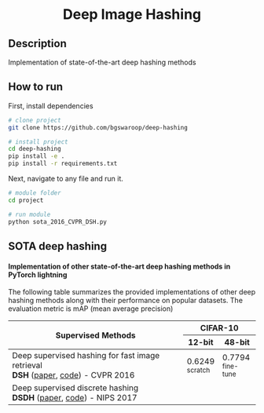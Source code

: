 <div align="center">    
 
# Deep Image Hashing     

[//]: # ([![Paper]&#40;http://img.shields.io/badge/paper-arxiv.1001.2234-B31B1B.svg&#41;]&#40;https://www.nature.com/articles/nature14539&#41;)

[//]: # ([![Conference]&#40;http://img.shields.io/badge/NeurIPS-2019-4b44ce.svg&#41;]&#40;https://papers.nips.cc/book/advances-in-neural-information-processing-systems-31-2018&#41;)

[//]: # ([![Conference]&#40;http://img.shields.io/badge/ICLR-2019-4b44ce.svg&#41;]&#40;https://papers.nips.cc/book/advances-in-neural-information-processing-systems-31-2018&#41;)

[//]: # ([![Conference]&#40;http://img.shields.io/badge/AnyConference-year-4b44ce.svg&#41;]&#40;https://papers.nips.cc/book/advances-in-neural-information-processing-systems-31-2018&#41;  )

[//]: # (<!--)

[//]: # (ARXIV   )

[//]: # ([![Paper]&#40;http://img.shields.io/badge/arxiv-math.co:1480.1111-B31B1B.svg&#41;]&#40;https://www.nature.com/articles/nature14539&#41;)

[//]: # (-->)

[//]: # (![CI testing]&#40;https://github.com/PyTorchLightning/deep-learning-project-template/workflows/CI%20testing/badge.svg?branch=master&event=push&#41;)

[//]: # ()
[//]: # ()
[//]: # (<!--  )

[//]: # (Conference   )

[//]: # (-->   )
</div>
 
## Description   
Implementation of state-of-the-art deep hashing methods   

## How to run   
First, install dependencies   
```bash
# clone project   
git clone https://github.com/bgswaroop/deep-hashing

# install project   
cd deep-hashing 
pip install -e .   
pip install -r requirements.txt
 ```   
Next, navigate to any file and run it.   
 ```bash
# module folder
cd project

# run module   
python sota_2016_CVPR_DSH.py    
```

## SOTA deep hashing
#### Implementation of other state-of-the-art deep hashing methods in PyTorch lightning

The following table summarizes the provided implementations of other deep hashing methods 
along with their performance on popular datasets. The evaluation metric is mAP (mean average precision)   


<table>
    <thead>
        <tr>
            <th rowspan=2>Supervised Methods</th>
            <th colspan=2>CIFAR-10</th>
        </tr>
        <tr>
            <th>12-bit</th>
            <th>48-bit</th>
        </tr>
    </thead>
    <tbody>
        <tr>
            <td>Deep supervised hashing for fast image retrieval <br/> <b>DSH</b> (<a href="https://www.cv-foundation.org/openaccess/content_cvpr_2016/papers/Liu_Deep_Supervised_Hashing_CVPR_2016_paper.pdf">paper</a>, <a href="https://github.com/bgswaroop/deep-hashing/blob/master/project/sota_2016_CVPR_DSH.py">code</a>) - CVPR 2016 </td>
            <td>0.6249<br/><small>scratch</small></td>
            <td>0.7794<br/><small>fine-tune</small></td>
        </tr>
        <tr>
            <td>Deep supervised discrete hashing <br/> <b>DSDH</b> (<a href="https://proceedings.neurips.cc/paper/2017/file/e94f63f579e05cb49c05c2d050ead9c0-Paper.pdf">paper</a>, <a href="https://github.com/bgswaroop/deep-hashing/blob/master/project/sota_2017_NIPS_DSDH.py">code</a>) - NIPS 2017 </td>
            <td></td>
            <td></td>
        </tr>
    </tbody>
</table>

[//]: # (### Citation   )

[//]: # (```)

[//]: # (@article{YourName,)

[//]: # (  title={Your Title},)

[//]: # (  author={Your team},)

[//]: # (  journal={Location},)

[//]: # (  year={Year})

[//]: # (})

[//]: # (```   )
